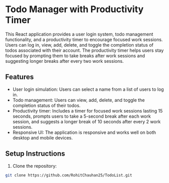 # Todo Manager with Productivity Timer

This React application provides a user login system, todo management functionality, and a productivity timer to encourage focused work sessions. Users can log in, view, add, delete, and toggle the completion status of todos associated with their account. The productivity timer helps users stay focused by prompting them to take breaks after work sessions and suggesting longer breaks after every two work sessions.

## Features

- User login simulation: Users can select a name from a list of users to log in.
- Todo management: Users can view, add, delete, and toggle the completion status of their todos.
- Productivity timer: Includes a timer for focused work sessions lasting 15 seconds, prompts users to take a 5-second break after each work session, and suggests a longer break of 10 seconds after every 2 work sessions.
- Responsive UI: The application is responsive and works well on both desktop and mobile devices.

## Setup Instructions

1. Clone the repository:

```bash
git clone https://github.com/RohitChauhan25/TodoList.git
